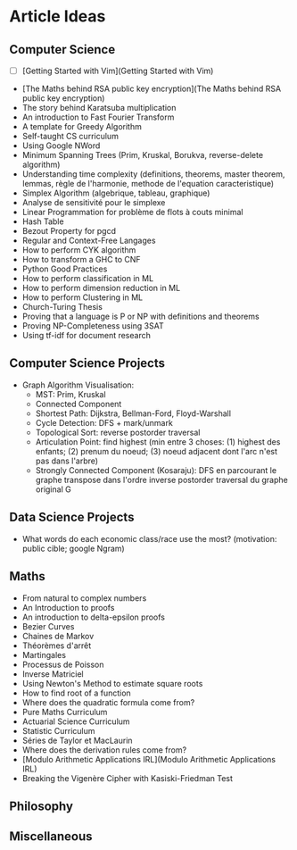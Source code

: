 # Article Ideas

## Computer Science

- [ ] [Getting Started with Vim](Getting Started with Vim)
- [The Maths behind RSA public key encryption](The Maths behind RSA public key encryption)
- The story behind Karatsuba multiplication
- An introduction to Fast Fourier Transform
- A template for Greedy Algorithm
- Self-taught CS curriculum
- Using Google NWord
- Minimum Spanning Trees (Prim, Kruskal, Borukva, reverse-delete algorithm)
- Understanding time complexity (definitions, theorems, master theorem, lemmas, 
  règle de l'harmonie, methode de l'equation caracteristique)
- Simplex Algorithm (algebrique, tableau, graphique)
- Analyse de sensitivité pour le simplexe
- Linear Programmation for problème de flots à couts minimal
- Hash Table
- Bezout Property for pgcd
- Regular and Context-Free Langages
- How to perform CYK algorithm
- How to transform a GHC to CNF
- Python Good Practices
- How to perform classification in ML
- How to perform dimension reduction in ML
- How to perform Clustering in ML
- Church-Turing Thesis
- Proving that a language is P or NP with definitions and theorems
- Proving NP-Completeness using 3SAT
- Using tf-idf for document research


## Computer Science Projects

- Graph Algorithm Visualisation:
    - MST: Prim, Kruskal
    - Connected Component
    - Shortest Path: Dijkstra, Bellman-Ford, Floyd-Warshall
    - Cycle Detection: DFS + mark/unmark
    - Topological Sort: reverse postorder traversal
    - Articulation Point: find highest (min entre 3 choses: (1) highest des enfants; (2) prenum du noeud; (3) noeud adjacent dont l'arc n'est pas dans l'arbre)
    - Strongly Connected Component (Kosaraju): DFS en parcourant le graphe 
      transpose dans l'ordre inverse postorder traversal du graphe original G


## Data Science Projects

- What words do each economic class/race use the most? (motivation: 
  public cible; google Ngram)


## Maths 

- From natural to complex numbers
- An Introduction to proofs
- An introduction to delta-epsilon proofs
- Bezier Curves
- Chaines de Markov
- Théorèmes d'arrêt
- Martingales
- Processus de Poisson
- Inverse Matriciel
- Using Newton's Method to estimate square roots
- How to find root of a function
- Where does the quadratic formula come from?
- Pure Maths Curriculum
- Actuarial Science Curriculum
- Statistic Curriculum
- Séries de Taylor et MacLaurin
- Where does the derivation rules come from?
- [Modulo Arithmetic Applications IRL](Modulo Arithmetic Applications IRL)
- Breaking the Vigenère Cipher with Kasiski-Friedman Test

## Philosophy


## Miscellaneous
